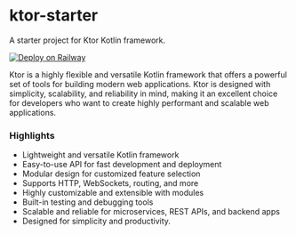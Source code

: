 # ktor-starter

A starter project for Ktor Kotlin framework.

[![Deploy on Railway](https://railway.app/button.svg)](https://railway.app/template/zB6nSu?referralCode=sb0RH2)

Ktor is a highly flexible and versatile Kotlin framework that offers a powerful set of tools for building modern web applications. Ktor is designed with simplicity, scalability, and reliability in mind, making it an excellent choice for developers who want to create highly performant and scalable web applications.

### Highlights

* Lightweight and versatile Kotlin framework
* Easy-to-use API for fast development and deployment
* Modular design for customized feature selection
* Supports HTTP, WebSockets, routing, and more
* Highly customizable and extensible with modules
* Built-in testing and debugging tools
* Scalable and reliable for microservices, REST APIs, and backend apps
* Designed for simplicity and productivity.